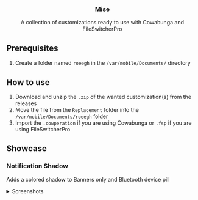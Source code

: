 <div align="center">
  <h3 align="center">Mise</h3>
  <p align="center">
    A collection of customizations ready to use with Cowabunga and FileSwitcherPro
  </p>
</div>

## Prerequisites

1. Create a folder named `roeegh` in the `/var/mobile/Documents/` directory

## How to use

1. Download and unzip the `.zip` of the wanted customization(s) from the releases
2. Move the file from the `Replacement` folder into the `/var/mobile/Documents/roeegh` folder
3. Import the `.cowperation` if you are using Cowabunga or `.fsp` if you are using FileSwitcherPro

## Showcase

### Notification Shadow

Adds a colored shadow to Banners only and Bluetooth device pill

<details><summary>Screenshots</summary>

|                                Light Mode                                 |                                Dark Mode                                 |
| :-----------------------------------------------------------------------: | :----------------------------------------------------------------------: |
| ![](</Notification Shadow/Images/Notification Shadow Banner (Light).png>) | ![](</Notification Shadow/Images/Notification Shadow Banner (Dark).png>) |
|  ![](</Notification Shadow/Images/Notification Shadow Pill (Light).png>)  |  ![](</Notification Shadow/Images/Notification Shadow Pill (Dark).png>)  |

</details>
